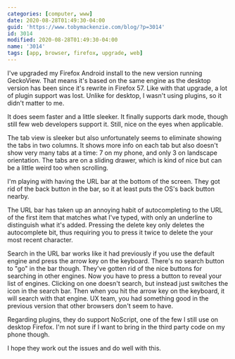 ```yaml
---
categories: [computer, www]
date: 2020-08-28T01:49:30-04:00
guid: 'https://www.tobymackenzie.com/blog/?p=3014'
id: 3014
modified: 2020-08-28T01:49:30-04:00
name: '3014'
tags: [app, browser, firefox, upgrade, web]
---
```


I've upgraded my Firefox Android install to the new version running GeckoView.<!--more-->  That means it's based on the same engine as the desktop version has been since it's rewrite in Firefox 57.  Like with that upgrade, a lot of plugin support was lost.  Unlike for desktop, I wasn't using plugins, so it didn't matter to me.

It does seem faster and a little sleeker.  It finally supports dark mode, though still few web developers support it.  Still, nice on the eyes when applicable.

The tab view is sleeker but also unfortunately seems to eliminate showing the tabs in two columns.  It shows more info on each tab but also doesn't show very many tabs at a time: 7 on my phone, and only 3 on landscape orientation.  The tabs are on a sliding drawer, which is kind of nice but can be a little weird too when scrolling.

I'm playing with having the URL bar at the bottom of the screen.    They got rid of the back button in the bar, so it at least puts the OS's back button nearby.

The URL bar has taken up an annoying habit of autocompleting to the URL of the first item that matches what I've typed, with only an underline to distinguish what it's added.  Pressing the delete key only deletes the autocomplete bit, thus requiring you to press it twice to delete the your most recent character.

Search in the URL bar works like it had previously if you use the default engine and press the arrow key on the keyboard.  There's no search button to "go" in the bar though.  They've gotten rid of the nice buttons for searching in other engines.  Now you have to press a button to reveal your list of engines.  Clicking on one doesn't search, but instead just switches the icon in the search bar.  Then when you hit the arrow key on the keyboard, it will search with that engine.  UX team, you had something good in the previous version that other browsers don't seem to have.

Regarding plugins, they do support NoScript, one of the few I still use on desktop Firefox.  I'm not sure if I want to bring in the third party code on my phone though.

I hope they work out the issues and do well with this.
